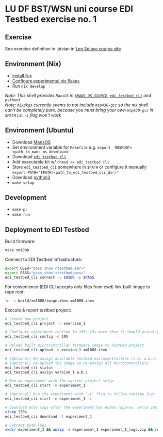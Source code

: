 # LU DF BST/WSN uni course EDI Testbed exercise no. 1

## Exercise
See exercise definition in latvian in [Leo Selavo course site](http://andromeda.df.lu.lv/wiki/index.php/LU-BST-b#Programma_P1)  

## Environment (Nix)
- [Install Nix](https://github.com/NixOS/nix)  
- [Configure experimental nix flakes](https://gist.github.com/kshaa/f1ac85c3d9db8e7c8e92863a51bbf136)  
- Run `nix develop`  

_Note: This shell provides `MansOS` in [`$MANS_OS_SOURCE`](https://github.com/edi-riga/MansOS), [`edi_testbed_cli`](http://git.edi.lv/TestBed/edi-testbed-cli) and `python3`_  
_Note: `nixpkgs` currently seems to not include `msp430-gcc` so the nix shell can't be completely pure, because you must bring your own `msp430-gcc` in `$PATH` i.e. `-i` flag won't work_  

## Environment (Ubuntu)
- Download [MansOS](https://github.com/edi-riga/MansOS)  
- Set environment variable for `Makefile` e.g. `export  MOSROOT=<path_to_mans_os_download>`  
- Download [`edi_testbed_cli`](http://git.edi.lv/TestBed/edi-testbed-cli)  
- Add executable bit w/ `chmod +x edi_testbed_cli`  
- Store `edi_testbed_cli` somewhere in `$PATH` or configure it manually `export PATH="$PATH:<path_to_edi_testbed_cli_dir>"`  
- Download [python3](https://www.python.org/downloads/)  
- `make setup`  

## Development
- `make pc`  
- `make run`  

## Deployment to EDI Testbed
Build firmware:  
```bash
make xm1000
```

Connect to EDI Testbed infrastructure:  
```bash
export USER="pass show <testbeduser>"
export PASS="pass show <testbedpass>"
edi_testbed_cli connect -u $USER -p $PASS
```

For convenience (EDI CLI accepts only files from cwd) link built image to repo root:
```bash
ln -s build/xm1000/image.ihex xm1000.ihex
```

Execute & report testbed project:
```bash
# Create new project
edi_testbed_cli project -n exercise_1

# Configure experiment runtime to 105s (5s more than it should actually take)
edi_testbed_cli config -d 105

# Upload built microcontroller firmware image to Testbed project
edi_testbed_cli upload -n version_1 xm1000.ihex

# (Optional) Re-assign available Testbed microcontrollers (i.e. a.b.c) to run this uploaded image
# (Optional) Re-upload the image to re-assign all microcontrollers
edi_testbed_cli status
edi_testbed_cli assign version_1 a.b.c

# Run an experiment with the current project setup
edi_testbed_cli start -n experiment_1

# (Optional) Run the experiment with `-r` flag to follow runtime logs
edi_testbed_cli start -n experiment_1 -r

# Download mote logs after the experiment has ended (approx. extra 20s for start-up & finish-up)
sleep 120s
edi_testbed_cli download -t experiment_1

# Extract mote logs
mkdir experiment_1 && unzip -d experiment_1 experiment_1_logs.zip && rm experiment_1_logs.zip
```
